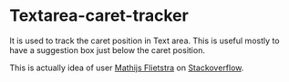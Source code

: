 Textarea-caret-tracker
======================

It is used to track the caret position in Text area. This is useful mostly to have a suggestion box just below the caret position.

This is actually idea of user [Mathijs Flietstra](http://stackoverflow.com/users/1846192/) on [Stackoverflow](http://stackoverflow.com/a/16575647/1577396).
